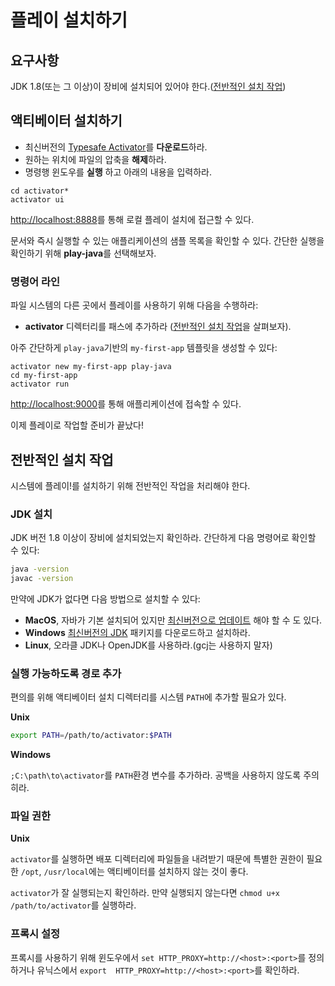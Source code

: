 <!--- Copyright (C) 2009-2015 Typesafe Inc. <http://www.typesafe.com> -->
# 플레이 설치하기

## 요구사항

JDK 1.8(또는 그 이상)이 장비에 설치되어 있어야 한다.([전반적인 설치 작업](#jdk-installation))

## 액티베이터 설치하기

* 최신버전의 [Typesafe Activator](http://typesafe.com/activator)를 **다운로드**하라.
* 원하는 위치에 파일의 압축을 **해제**하라.
* 명령행 윈도우를 **실행** 하고 아래의 내용을 입력하라.

```
cd activator*
activator ui
```

[http://localhost:8888](http://localhost:8888)를 통해 로컬 플레이 설치에 접근할 수 있다.

문서와 즉시 실행할 수 있는 애플리케이션의 샘플 목록을 확인할 수 있다. 간단한 실행을 확인하기 위해 **play-java**를 선택해보자.

### 명령어 라인

파일 시스템의 다른 곳에서 플레이를 사용하기 위해 다음을 수행하라:
* **activator** 디렉터리를 패스에 추가하라 ([전반적인 설치 작업](#add-executables-to-path)을 살펴보자).

아주 간단하게 `play-java`기반의 `my-first-app` 템플릿을 생성할 수 있다:

```
activator new my-first-app play-java
cd my-first-app
activator run
```

[http://localhost:9000](http://localhost:9000)를 통해 애플리케이션에 접속할 수 있다.

이제 플레이로 작업할 준비가 끝났다!

## 전반적인 설치 작업

시스템에 플레이!를 설치하기 위해 전반적인 작업을 처리해야 한다.

### JDK 설치

JDK 버전 1.8 이상이 장비에 설치되었는지 확인하라. 간단하게 다음 명령어로 확인할 수 있다:

```bash
java -version
javac -version
```

만약에 JDK가 없다면 다음 방법으로 설치할 수 있다:

* **MacOS**, 자바가 기본 설치되어 있지만 [최신버전으로 업데이트](https://www.java.com/en/download/help/mac_install.xml) 해야 할 수 도 있다.
* **Windows** [최신버전의 JDK](http://www.oracle.com/technetwork/java/javase/downloads/index.html) 패키지를 다운로드하고 설치하라.
* **Linux**, 오라클 JDK나 OpenJDK를 사용하라.(gcj는 사용하지 말자)
 
### 실행 가능하도록 경로 추가

편의를 위해 액티베이터 설치 디렉터리를 시스템 `PATH`에 추가할 필요가 있다.

**Unix**

```bash
export PATH=/path/to/activator:$PATH
```

**Windows**

`;C:\path\to\activator`를 `PATH`환경 변수를 추가하라. 공백을 사용하지 않도록 주의히라.

### 파일 권한

**Unix**

`activator`를 실행하면 배포 디렉터리에 파일들을 내려받기 때문에 특별한 권한이 필요한 `/opt`, `/usr/local`에는 액티베이터를 설치하지 않는 것이 좋다.

`activator`가 잘 실행되는지 확인하라. 만약 실행되지 않는다면 `chmod u+x /path/to/activator`를 실행하라.

### 프록시 설정

프록시를 사용하기 위해 윈도우에서 `set HTTP_PROXY=http://<host>:<port>`를 정의하거나 유닉스에서 `export  HTTP_PROXY=http://<host>:<port>`를 확인하라.
